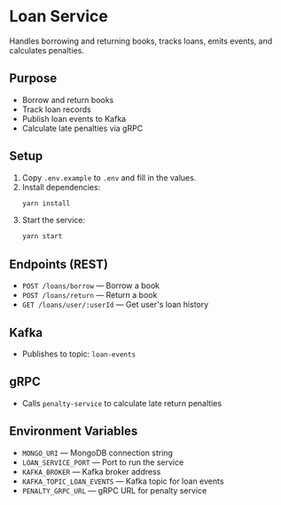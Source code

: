 # Loan Service

Handles borrowing and returning books, tracks loans, emits events, and calculates penalties.

## Purpose
- Borrow and return books
- Track loan records
- Publish loan events to Kafka
- Calculate late penalties via gRPC

## Setup
1. Copy `.env.example` to `.env` and fill in the values.
2. Install dependencies:
   ```sh
   yarn install
   ```
3. Start the service:
   ```sh
   yarn start
   ```

## Endpoints (REST)
- `POST /loans/borrow` — Borrow a book
- `POST /loans/return` — Return a book
- `GET /loans/user/:userId` — Get user's loan history

## Kafka
- Publishes to topic: `loan-events`

## gRPC
- Calls `penalty-service` to calculate late return penalties

## Environment Variables
- `MONGO_URI` — MongoDB connection string
- `LOAN_SERVICE_PORT` — Port to run the service
- `KAFKA_BROKER` — Kafka broker address
- `KAFKA_TOPIC_LOAN_EVENTS` — Kafka topic for loan events
- `PENALTY_GRPC_URL` — gRPC URL for penalty service

